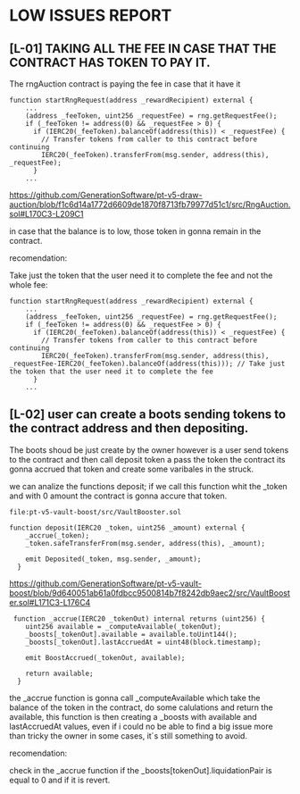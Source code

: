# LOW ISSUES REPORT

## [L-01] TAKING ALL THE FEE IN CASE THAT THE CONTRACT HAS TOKEN TO PAY IT.

The rngAuction contract is paying the fee in case that it have it

```
function startRngRequest(address _rewardRecipient) external {
    ...
    (address _feeToken, uint256 _requestFee) = rng.getRequestFee();
    if (_feeToken != address(0) && _requestFee > 0) {
      if (IERC20(_feeToken).balanceOf(address(this)) < _requestFee) {
        // Transfer tokens from caller to this contract before continuing
        IERC20(_feeToken).transferFrom(msg.sender, address(this), _requestFee);
      }
    ...

```
https://github.com/GenerationSoftware/pt-v5-draw-auction/blob/f1c6d14a1772d6609de1870f8713fb79977d51c1/src/RngAuction.sol#L170C3-L209C1

in case that the balance is to low, those token in gonna remain in the contract.

recomendation:

Take just the token that the user need it to complete the fee and not the whole fee:

```
function startRngRequest(address _rewardRecipient) external {
    ...
    (address _feeToken, uint256 _requestFee) = rng.getRequestFee();
    if (_feeToken != address(0) && _requestFee > 0) {
      if (IERC20(_feeToken).balanceOf(address(this)) < _requestFee) {
        // Transfer tokens from caller to this contract before continuing
        IERC20(_feeToken).transferFrom(msg.sender, address(this), _requestFee-IERC20(_feeToken).balanceOf(address(this))); // Take just the token that the user need it to complete the fee
      }
    ...

```

## [L-02] user can create a boots sending tokens to the contract address and then depositing.

The boots shoud be just create by the owner however is a user send tokens to the contract and then call deposit token a pass the token the contract its gonna accrued that token and create some varibales in the struck.

we can analize the functions deposit; if we call this function whit the _token and with 0 amount the contract is gonna accure that token. 

```
file:pt-v5-vault-boost/src/VaultBooster.sol

function deposit(IERC20 _token, uint256 _amount) external {
    _accrue(_token);
    _token.safeTransferFrom(msg.sender, address(this), _amount);

    emit Deposited(_token, msg.sender, _amount);
  }
```
https://github.com/GenerationSoftware/pt-v5-vault-boost/blob/9d640051ab61a0fdbcc9500814b7f8242db9aec2/src/VaultBooster.sol#L171C3-L176C4

```
 function _accrue(IERC20 _tokenOut) internal returns (uint256) {
    uint256 available = _computeAvailable(_tokenOut);
    _boosts[_tokenOut].available = available.toUint144();
    _boosts[_tokenOut].lastAccruedAt = uint48(block.timestamp);

    emit BoostAccrued(_tokenOut, available);

    return available;
  }
```

the _accrue function is gonna call _computeAvailable which take the balance of the token in the contract, do some calulations and return the available, this function is then creating a _boosts with available and lastAccruedAt values, even if i could no be able to find a big issue more than tricky the owner in some cases, it´s still something to avoid.

recomendation:

check in the _accrue function if the _boosts[tokenOut].liquidationPair is equal to 0 and if it is revert.


 
